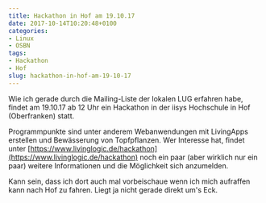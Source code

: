 ```yaml
---
title: Hackathon in Hof am 19.10.17
date: 2017-10-14T10:20:48+0100
categories:
- Linux
- OSBN
tags:
- Hackathon
- Hof
slug: hackathon-in-hof-am-19-10-17
---
```

Wie ich gerade durch die Mailing-Liste der lokalen LUG erfahren habe, findet am 19.10.17 ab 12 Uhr ein Hackathon in der iisys Hochschule in Hof (Oberfranken) statt.

Programmpunkte sind unter anderem Webanwendungen mit LivingApps erstellen und Bewässerung von Topfpflanzen. Wer Interesse hat, findet unter [https://www.livinglogic.de/hackathon](https://www.livinglogic.de/hackathon) noch ein paar (aber wirklich nur ein paar) weitere Informationen und die Möglichkeit sich anzumelden.

Kann sein, dass ich dort auch mal vorbeischaue wenn ich mich aufraffen kann nach Hof zu fahren. Liegt ja nicht gerade direkt um's Eck.
